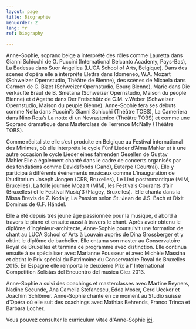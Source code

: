 ```yaml
---
layout: page
title: Biographie
menuorder: 2
lang: fr
ref: biography

---
```


Anne-Sophie, soprano belge a interprété des rôles comme Lauretta dans Gianni Schicchi de G. Puccini (International Belcanto Academy, Pays-Bas), La Badessa dans Suor Angelica (LUCA School of Arts, Belgique). Dans des scenes d’opéra elle a interpréte Elettra dans Idomeneo, W.A. Mozart (Schweizer Opernstudio, Théâtre de Bienne), des scènes de Micaela dans Carmen de G. Bizet (Schweizer Opernstudio, Bourg Bienne), Marie dans Die verkaufte Braut de B. Smetana (Schweizer Opernstudio, Maison du people Bienne) et d’Agathe dans Der Freischütz de C.M. v.Weber (Schweizer Opernstudio, Maison du peuple Bienne). Anne-Sophie fera ses débuts comme Nella dans Puccini’s Gianni Schicchi (Théâtre TOBS), La Cameriera dans Nino Rota’s La notte di un Nevrastenico (Théâtre TOBS) et comme une Soprano dramatique dans Masterclass de Terrence McNally (Théâtre TOBS).

Comme récitaliste elle s’est produite en Belgique au Festival international des Minimes, où elle interpréta le cycle Fünf Lieder d’Alma Mahler et à une autre occasion le cycle Lieder eines fahrenden Gesellen de Gustav Mahler.Elle a également chanté dans le cadre de concerts organisés par des fondations comme Davidsfonds (Gand), Euterpe (Courtrai). Elle y participa à différents événements musicaux comme L’inauguration de l’auditorium Joseph Jongen (CRB, Bruxelles), Le Lied postromantique (MIM, Bruxelles), La folle journée Mozart (MIM), les Festivals Courants d’air (Bruxelles) et le Festival Musiq’3 (Flagey, Bruxelles).  Elle chanta dans la Missa Brevis de Z. Kodaly, La Passion selon St.-Jean de J.S. Bach et Dixit Dominus de G.F. Händel.

Elle a été depuis très jeune âge passionnée pour la musique, d’abord à travers le piano et ensuite aussi à travers le chant. Après avoir obtenu le diplôme d’ingénieur-architecte, Anne-Sophie poursuivit une formation de chant au LUCA School of Arts à Louvain auprès de Dina Grossberger et y obtint le diplôme de bachelier. Elle entama son master au Conservatoire Royal de Bruxelles et termina ce programme avec distinction. Elle continua ensuite à se spécialiser avec Marianne Pousseur et avec Michèle Massina et obtint le Prix spécial du Patrimoine du Conservatoire Royal de Bruxelles 2015. En Espagne elle remporta le deuxième Prix à l’ International Competition Solistas del Encuentro del musica Ciez 2013.

Anne-Sophie a suivi des coachings et masterclasses avec Martine Reyners, Nadine Secunde, Ana Camelia Stefanescu, Edda Moser, Gerd Uecker et Joachim Schlömer. Anne-Sophie chante en ce moment au Studio suisse d’Opéra où elle suit des coachings avec Mathias Behrends, Franco Trinca et Barbara Locher.

Vous pouvez consulter le curriculum vitae d'Anne-Sophie [ici](assets/CV.pdf).
